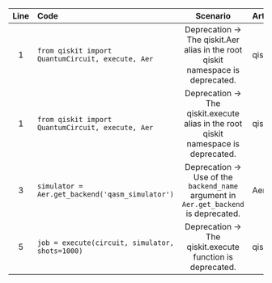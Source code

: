 | Line | Code | Scenario | Artifact | Refactoring |
| :-: | :- | :-: | :- | :- |
| 1 | `from qiskit import QuantumCircuit, execute, Aer` | Deprecation -> The qiskit.Aer alias in the root qiskit namespace is deprecated. | qiskit.Aer | `from qiskit.providers import aer` |
| 1 | `from qiskit import QuantumCircuit, execute, Aer` | Deprecation -> The qiskit.execute alias in the root qiskit namespace is deprecated. | qiskit.execute |  |
| 3 | `simulator = Aer.get_backend('qasm_simulator')` | Deprecation -> Use of the `backend_name` argument in `Aer.get_backend` is deprecated. | Aer.get_backend | `simulator = Aer.get_backend('aer_simulator')` |
| 5 | `job = execute(circuit, simulator, shots=1000)` | Deprecation -> The qiskit.execute function is deprecated. | qiskit.execute |  |